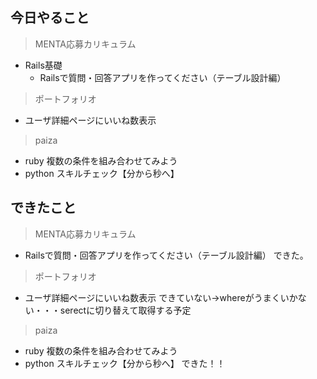 ## 今日やること

> MENTA応募カリキュラム
- Rails基礎
  - Railsで質問・回答アプリを作ってください（テーブル設計編）
  
 


> ポートフォリオ
- ユーザ詳細ページにいいね数表示


> paiza
- ruby 複数の条件を組み合わせてみよう 
- python スキルチェック【分から秒へ】

## できたこと

> MENTA応募カリキュラム
- Railsで質問・回答アプリを作ってください（テーブル設計編）
できた。
  
 
> ポートフォリオ
- ユーザ詳細ページにいいね数表示
できていない→whereがうまくいかない・・・serectに切り替えて取得する予定


> paiza
- ruby 複数の条件を組み合わせてみよう 
- python スキルチェック【分から秒へ】
できた！！
